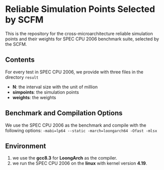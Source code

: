 # Reliable Simulation Points Selected by SCFM

This is the repository for the cross-microarchitecture reliable simulation points and their weights for SPEC CPU 2006 benchmark suite, selected by the SCFM.

## Contents

For every test in SPEC CPU 2006, we provide with three files in the directory ```result```

- __N__: the interval size with the unit of million
- __simpoints__: the simulation points
- __weights__: the weights

## Benchmark and Compilation Options

We use the SPEC CPU 2006 as the benchmark and compile with the following options:
```-mabi=lp64 --static -march=loongarch64 -Ofast -mlsx```

## Environment

1. we use the __gcc8.3__ for __LoongArch__ as the compiler.
2. we run the SPEC CPU 2006 on the __linux__ with kernel version __4.19__.